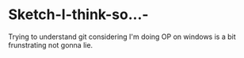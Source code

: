 # Sketch-I-think-so...-
Trying to understand git considering I'm doing OP on windows is a bit frunstrating not gonna lie.